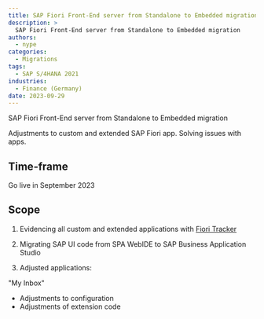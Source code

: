 ```yaml
---
title: SAP Fiori Front-End server from Standalone to Embedded migration
description: >
  SAP Fiori Front-End server from Standalone to Embedded migration
authors:
  - nype
categories:
  - Migrations
tags:
  - SAP S/4HANA 2021
industries:
  - Finance (Germany)
date: 2023-09-29
---
```

<!-- more -->

SAP Fiori Front-End server from Standalone to Embedded migration

Adjustments to custom and extended SAP Fiori app. Solving issues with apps.

## Time-frame

Go live in September 2023

## Scope

1. Evidencing all custom and extended applications with [Fiori Tracker](https://fioritracker.org)

2. Migrating SAP UI code from SPA WebIDE to SAP Business Application Studio

3. Adjusted applications:

"My Inbox"

- Adjustments to configuration
- Adjustments of extension code


